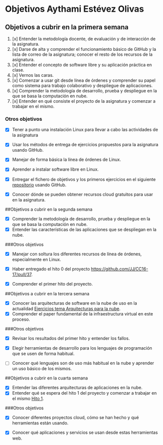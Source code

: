 # Objetivos Aythami Estévez Olivas

## Objetivos a cubrir en la primera semana

1. [x] Entender la metodología docente, de evaluación y de interacción de la asignatura.
2. [x] Darse de alta y comprender el funcionamiento básico de GitHub y la lista de correo de la asignatura; conocer el resto de los recursos de la asignatura.
3. [x] Entender el concepto de software libre y su aplicación práctica en clase.
4. [x] Vernos las caras.
5. [x] Comenzar a usar git desde línea de órdenes y comprender su papel como sistema para trabajo colaborativo y despliegue de aplicaciones.
6. [x] Comprender la metodología de desarrollo, prueba y despliegue en la que se basa la computación en nube.
7. [x] Entender en qué consiste el proyecto de la asignatura y comenzar a trabajar en el mismo.

### Otros objetivos
- [x] Tener a punto una instalación Linux para llevar a cabo las actividades de la asignatura
- [x] Usar los métodos de entrega de ejercicios propuestos para la asignatura usando GitHub. 
- [x] Manejar de forma básica la línea de órdenes de Linux.
- [x] Aprender a instalar software libre en Linux.
- [x] Entregar el fichero de objetivos y los primeros ejercicios en el siguiente [repositorio](https://github.com/AythaE/Ejercicios-CC16-17.git) usando GitHub.
- [x] Conocer dónde se pueden obtener recursos cloud gratuitos para usar en la asignatura.



##Objetivos a cubrir en la segunda semana

- [x] Comprender la metodología de desarrollo, prueba y despliegue en la que se basa la computación en nube.
- [x] Entender las características de las aplicaciones que se despliegan en la nube.

###Otros objetivos
- [x]  Manejar con soltura los diferentes recursos de línea de órdenes, especialmente en Linux.
- [x] Haber entregado el hito 0 del proyecto https://github.com/JJ/CC16-17/pull/37.
- [x] Comprender el primer hito del proyecto.



##Objetivos a cubrir en la tercera semana

- [x] Conocer las arquitecturas de software en la nube de uso en la actualidad [Ejercicios tema Arquitecturas para la nube](https://github.com/AythaE/Ejercicios-CC16-17/tree/master/Arquitecturas_para_la_nube).
- [x] Comprender el paper fundamental de la infraestructura virtual en este proceso.

###Otros objetivos

- [x] Revisar los resultados del primer hito y entender los fallos.
- [x] Elegir herramientas de desarrollo para los lenguajes de programación que se usen de forma habitual.
- [ ]  Conocer qué lenguajes son de uso más habitual en la nube y aprender un uso básico de los mismos.


##Objetivos a cubrir en la cuarta semana
- [x] Entender las diferentes arquitecturas de aplicaciones en la nube.
- [x] Entender qué se espera del hito 1 del proyecto y comenzar a trabajar en el mismo [Hito 1](https://aythae.github.io/DeFesti/descripcion).

###Otros objetivos

- [x] Conocer diferentes proyectos cloud, cómo se han hecho y qué herramientas están usando.
- [x] Conocer qué aplicaciones y servicios se usan desde estas herramientas web.



